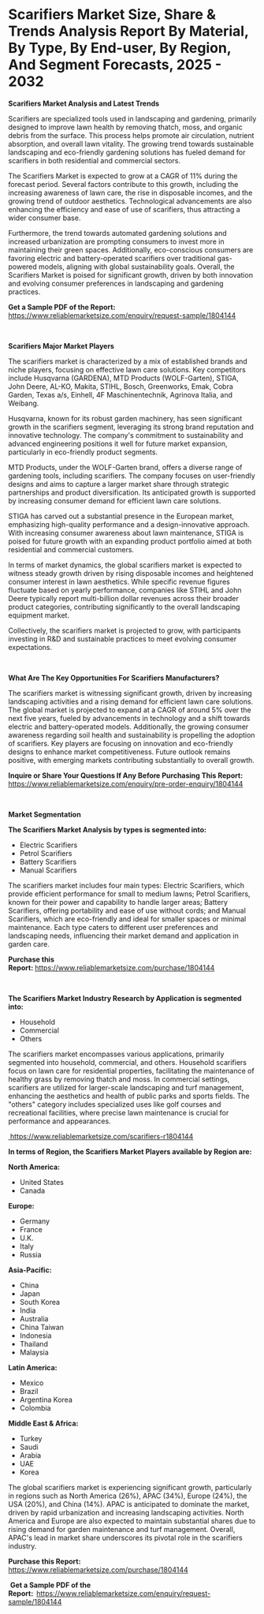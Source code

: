 <p><h1>Scarifiers Market Size, Share & Trends Analysis Report By Material, By Type, By End-user, By Region, And Segment Forecasts, 2025 - 2032</h1></p><p><strong>Scarifiers Market Analysis and Latest Trends</strong></p>
<p><p>Scarifiers are specialized tools used in landscaping and gardening, primarily designed to improve lawn health by removing thatch, moss, and organic debris from the surface. This process helps promote air circulation, nutrient absorption, and overall lawn vitality. The growing trend towards sustainable landscaping and eco-friendly gardening solutions has fueled demand for scarifiers in both residential and commercial sectors.</p><p>The Scarifiers Market is expected to grow at a CAGR of 11% during the forecast period. Several factors contribute to this growth, including the increasing awareness of lawn care, the rise in disposable incomes, and the growing trend of outdoor aesthetics. Technological advancements are also enhancing the efficiency and ease of use of scarifiers, thus attracting a wider consumer base. </p><p>Furthermore, the trend towards automated gardening solutions and increased urbanization are prompting consumers to invest more in maintaining their green spaces. Additionally, eco-conscious consumers are favoring electric and battery-operated scarifiers over traditional gas-powered models, aligning with global sustainability goals. Overall, the Scarifiers Market is poised for significant growth, driven by both innovation and evolving consumer preferences in landscaping and gardening practices.</p></p>
<p><strong>Get a Sample PDF of the Report:&nbsp;</strong> <a href="https://www.reliablemarketsize.com/enquiry/request-sample/1804144?utm_campaign=2462&utm_medium=2&utm_source=Github&utm_content=ia&utm_term=16042025&utm_id=scarifiers">https://www.reliablemarketsize.com/enquiry/request-sample/1804144</a></p>
<p>&nbsp;</p>
<p><strong>Scarifiers Major Market Players</strong></p>
<p><p>The scarifiers market is characterized by a mix of established brands and niche players, focusing on effective lawn care solutions. Key competitors include Husqvarna (GARDENA), MTD Products (WOLF-Garten), STIGA, John Deere, AL-KO, Makita, STIHL, Bosch, Greenworks, Emak, Cobra Garden, Texas a/s, Einhell, 4F Maschinentechnik, Agrinova Italia, and Weibang.</p><p>Husqvarna, known for its robust garden machinery, has seen significant growth in the scarifiers segment, leveraging its strong brand reputation and innovative technology. The company's commitment to sustainability and advanced engineering positions it well for future market expansion, particularly in eco-friendly product segments.</p><p>MTD Products, under the WOLF-Garten brand, offers a diverse range of gardening tools, including scarifiers. The company focuses on user-friendly designs and aims to capture a larger market share through strategic partnerships and product diversification. Its anticipated growth is supported by increasing consumer demand for efficient lawn care solutions.</p><p>STIGA has carved out a substantial presence in the European market, emphasizing high-quality performance and a design-innovative approach. With increasing consumer awareness about lawn maintenance, STIGA is poised for future growth with an expanding product portfolio aimed at both residential and commercial customers.</p><p>In terms of market dynamics, the global scarifiers market is expected to witness steady growth driven by rising disposable incomes and heightened consumer interest in lawn aesthetics. While specific revenue figures fluctuate based on yearly performance, companies like STIHL and John Deere typically report multi-billion dollar revenues across their broader product categories, contributing significantly to the overall landscaping equipment market.</p><p>Collectively, the scarifiers market is projected to grow, with participants investing in R&D and sustainable practices to meet evolving consumer expectations.</p></p>
<p>&nbsp;</p>
<p><strong>What Are The Key Opportunities For Scarifiers Manufacturers?</strong></p>
<p><p>The scarifiers market is witnessing significant growth, driven by increasing landscaping activities and a rising demand for efficient lawn care solutions. The global market is projected to expand at a CAGR of around 5% over the next five years, fueled by advancements in technology and a shift towards electric and battery-operated models. Additionally, the growing consumer awareness regarding soil health and sustainability is propelling the adoption of scarifiers. Key players are focusing on innovation and eco-friendly designs to enhance market competitiveness. Future outlook remains positive, with emerging markets contributing substantially to overall growth.</p></p>
<p><strong>Inquire or Share Your Questions If Any Before Purchasing This Report:</strong> <a href="https://www.reliablemarketsize.com/enquiry/pre-order-enquiry/1804144?utm_campaign=2462&utm_medium=2&utm_source=Github&utm_content=ia&utm_term=16042025&utm_id=scarifiers">https://www.reliablemarketsize.com/enquiry/pre-order-enquiry/1804144</a></p>
<p>&nbsp;</p>
<p><strong>Market Segmentation</strong></p>
<p><strong>The Scarifiers Market Analysis by types is segmented into:</strong></p>
<p><ul><li>Electric Scarifiers</li><li>Petrol Scarifiers</li><li>Battery Scarifiers</li><li>Manual Scarifiers</li></ul></p>
<p><p>The scarifiers market includes four main types: Electric Scarifiers, which provide efficient performance for small to medium lawns; Petrol Scarifiers, known for their power and capability to handle larger areas; Battery Scarifiers, offering portability and ease of use without cords; and Manual Scarifiers, which are eco-friendly and ideal for smaller spaces or minimal maintenance. Each type caters to different user preferences and landscaping needs, influencing their market demand and application in garden care.</p></p>
<p><strong>Purchase this Report:&nbsp;</strong><a href="https://www.reliablemarketsize.com/purchase/1804144?utm_campaign=2462&utm_medium=2&utm_source=Github&utm_content=ia&utm_term=16042025&utm_id=scarifiers">https://www.reliablemarketsize.com/purchase/1804144</a></p>
<p>&nbsp;</p>
<p><strong>The Scarifiers Market Industry Research by Application is segmented into:</strong></p>
<p><ul><li>Household</li><li>Commercial</li><li>Others</li></ul></p>
<p><p>The scarifiers market encompasses various applications, primarily segmented into household, commercial, and others. Household scarifiers focus on lawn care for residential properties, facilitating the maintenance of healthy grass by removing thatch and moss. In commercial settings, scarifiers are utilized for larger-scale landscaping and turf management, enhancing the aesthetics and health of public parks and sports fields. The "others" category includes specialized uses like golf courses and recreational facilities, where precise lawn maintenance is crucial for performance and appearances.</p></p>
<p><a href="https://www.reliablemarketsize.com/scarifiers-r1804144?utm_campaign=2462&utm_medium=2&utm_source=Github&utm_content=ia&utm_term=16042025&utm_id=scarifiers">&nbsp;https://www.reliablemarketsize.com/scarifiers-r1804144</a></p>
<p><strong>In terms of Region, the Scarifiers Market Players available by Region are:</strong></p>
<p>
    <p> <strong> North America: </strong>
        <ul>
            <li>United States</li>
            <li>Canada</li>
        </ul>
        </p> 
    <p> <strong> Europe: </strong>
        <ul>
            <li>Germany</li>
            <li>France</li>
            <li>U.K.</li>
            <li>Italy</li>
            <li>Russia</li>
        </ul>
        </p> 
    <p> <strong> Asia-Pacific: </strong>
        <ul>
            <li>China</li>
            <li>Japan</li>
            <li>South Korea</li>
            <li>India</li>
            <li>Australia</li>
            <li>China Taiwan</li>
            <li>Indonesia</li>
            <li>Thailand</li>
            <li>Malaysia</li>
        </ul>
        </p> 
    <p> <strong> Latin America: </strong>
        <ul>
            <li>Mexico</li>
            <li>Brazil</li>
            <li>Argentina Korea</li>
            <li>Colombia</li>
        </ul>
        </p> 
    <p> <strong> Middle East & Africa: </strong>
        <ul>
            <li>Turkey</li>
            <li>Saudi</li>
            <li>Arabia</li>
            <li>UAE</li>
            <li>Korea</li>
        </ul>
    </p>
    </p>
<p><p>The global scarifiers market is experiencing significant growth, particularly in regions such as North America (26%), APAC (34%), Europe (24%), the USA (20%), and China (14%). APAC is anticipated to dominate the market, driven by rapid urbanization and increasing landscaping activities. North America and Europe are also expected to maintain substantial shares due to rising demand for garden maintenance and turf management. Overall, APAC's lead in market share underscores its pivotal role in the scarifiers industry.</p></p>
<p><strong>Purchase this Report: </strong><a href="https://www.reliablemarketsize.com/purchase/1804144?utm_campaign=2462&utm_medium=2&utm_source=Github&utm_content=ia&utm_term=16042025&utm_id=scarifiers">https://www.reliablemarketsize.com/purchase/1804144</a></p>
<p>&nbsp;<strong>Get a Sample PDF of the Report:&nbsp;&nbsp;</strong><a href="https://www.reliablemarketsize.com/enquiry/request-sample/1804144?utm_campaign=2462&utm_medium=2&utm_source=Github&utm_content=ia&utm_term=16042025&utm_id=scarifiers">https://www.reliablemarketsize.com/enquiry/request-sample/1804144</a></p>
<p><strong></strong></p>
<p><p></p><p></p><p></p></p>